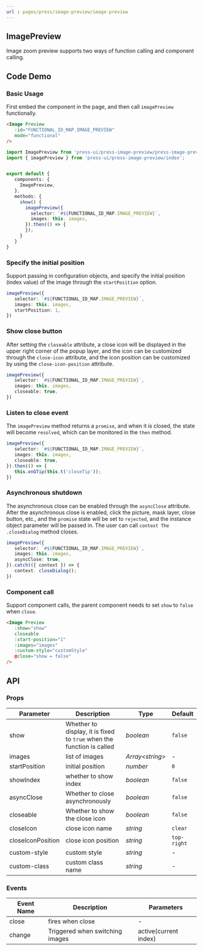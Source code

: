```yaml
---
url : pages/press/image-preview/image-preview
---
```


## ImagePreview 

Image zoom preview supports two ways of function calling and component calling.


## Code Demo
### Basic Usage

First embed the component in the page, and then call `imagePreview` functionally.


```html
<Image Preview
   :id="FUNCTIONAL_ID_MAP.IMAGE_PREVIEW"
   mode="functional"
/>
```

```ts
import ImagePreview from 'press-ui/press-image-preview/press-image-preview.vue';
import { imagePreview } from 'press-ui/press-image-preview/index';


export default {
   components: {
     ImagePreview,
   },
   methods: {
     show() {
       imagePreview({
         selector: `#${FUNCTIONAL_ID_MAP.IMAGE_PREVIEW}`,
         images: this. images,
       }).then(() => {
       });
     }
   }
}
```

### Specify the initial position

Support passing in configuration objects, and specify the initial position (index value) of the image through the `startPosition` option.

```ts
imagePreview({
   selector: `#${FUNCTIONAL_ID_MAP.IMAGE_PREVIEW}`,
   images: this. images,
   startPosition: 1,
})
```

### Show close button

After setting the `closeable` attribute, a close icon will be displayed in the upper right corner of the popup layer, and the icon can be customized through the `close-icon` attribute, and the icon position can be customized by using the `close-icon-position` attribute.


```ts
imagePreview({
   selector: `#${FUNCTIONAL_ID_MAP.IMAGE_PREVIEW}`,
   images: this. images,
   closeable: true,
})
```


### Listen to close event

The `imagePreview` method returns a `promise`, and when it is closed, the state will become `resolved`, which can be monitored in the `then` method.

```ts
imagePreview({
   selector: `#${FUNCTIONAL_ID_MAP.IMAGE_PREVIEW}`,
   images: this. images,
   closeable: true,
}).then(() => {
   this.onGTip(this.t('closeTip'));
})
```


### Asynchronous shutdown

The asynchronous close can be enabled through the `asyncClose` attribute. After the asynchronous close is enabled, click the picture, mask layer, close button, etc., and the `promise` state will be set to `rejected`, and the instance object parameter will be passed in. The user can call `context The .closeDialog` method closes.


```ts
imagePreview({
   selector: `#${FUNCTIONAL_ID_MAP.IMAGE_PREVIEW}`,
   images: this. images,
   asyncClose: true,
}).catch(({ context }) => {
   context. closeDialog();
})
```

### Component call

Support component calls, the parent component needs to set `show` to `false` when `close`.

```html
<Image Preview
   :show="show"
   closeable
   :start-position="1"
   :images="images"
   :custom-style="customStyle"
   @close="show = false"
/>
```



## API

### Props


| Parameter         | Description                                                           | Type             | Default     |
| ----------------- | --------------------------------------------------------------------- | ---------------- | ----------- |
| show              | Whether to display, it is fixed to `true` when the function is called | _boolean_        | `false`     |
| images            | list of images                                                        | _Array<string\>_ | -           |
| startPosition     | initial position                                                      | _number_         | `0`         |
| showIndex         | whether to show index                                                 | _boolean_        | `false`     |
| asyncClose        | Whether to close asynchronously                                       | _boolean_        | `false`     |
| closeable         | Whether to show the close icon                                        | _boolean_        | `false`     |
| closeIcon         | close icon name                                                       | _string_         | `clear`     |
| closeIconPosition | close icon position                                                   | _string_         | `top-right` |
| custom-style      | custom style                                                          | _string_         | -           |
| custom-class      | custom class name                                                     | _string_         | -           |

### Events

| Event Name | Description                     | Parameters            |
| ---------- | ------------------------------- | --------------------- |
| close      | fires when close                | -                     |
| change     | Triggered when switching images | active(current index) |